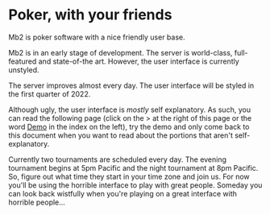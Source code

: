 # Poker, with your friends

Mb2 is poker software with a nice friendly user base.

Mb2 is in an early stage of development.  The server is world-class,
full-featured and state-of-the art.  However, the user interface is currently
unstyled.

The server improves almost every day. The user interface will be
styled in the first quarter of 2022.

Although ugly, the user interface is _mostly_ self explanatory.  As
such, you can read the following page (click on the > at the right of
this page or the word [Demo](demo.html) in the index on the left), try
the demo and only come back to this document when you want to read
about the portions that aren't self-explanatory.

Currently two tournaments are scheduled every day.  The evening
tournament begins at 5pm Pacific and the night tournament at 8pm
Pacific.  So, figure out what time they start in your time zone and
join us. For now you'll be using the horrible interface to play with
great people.  Someday you can look back wistfully when you're playing
on a great interface with horrible people...

